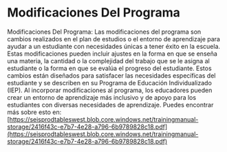 # Modificaciones Del Programa
Modificaciones Del Programa: Las modificaciones del programa son cambios realizados en el plan de estudios o el entorno de aprendizaje para ayudar a un estudiante con necesidades únicas a tener éxito en la escuela. Estas modificaciones pueden incluir ajustes en la forma en que se enseña una materia, la cantidad o la complejidad del trabajo que se le asigna al estudiante o la forma en que se evalúa el progreso del estudiante. Estos cambios están diseñados para satisfacer las necesidades específicas del estudiante y se describen en su Programa de Educación Individualizado (IEP). Al incorporar modificaciones al programa, los educadores pueden crear un entorno de aprendizaje más inclusivo y de apoyo para los estudiantes con diversas necesidades de aprendizaje.
Puedes encontrar más sobre esto en: [https://seisprodtableswest.blob.core.windows.net/trainingmanual-storage/2416f43c-e7b7-4e28-a796-6b9789828c18.pdf](https://seisprodtableswest.blob.core.windows.net/trainingmanual-storage/2416f43c-e7b7-4e28-a796-6b9789828c18.pdf)